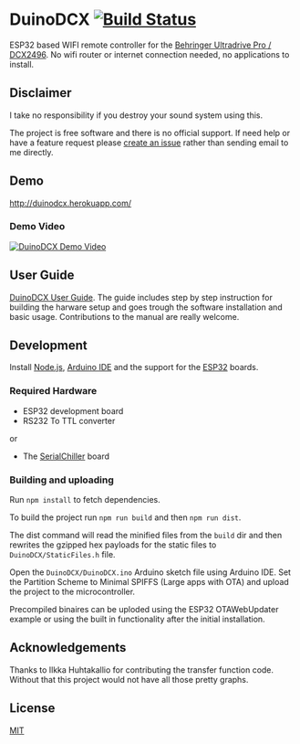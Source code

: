 
DuinoDCX [![Build Status](https://travis-ci.org/lasselukkari/DuinoDCX.svg?branch=master)](https://travis-ci.org/lasselukkari/DuinoDCX)
========
ESP32 based WIFI remote controller for the [Behringer Ultradrive Pro / DCX2496](https://www.behringer.com/p/P0B6H). No wifi router or internet connection needed, no applications to install.

## Disclaimer
I take no responsibility if you destroy your sound system using this.

The project is free software and there is no official support. If need help or have a feature request please [create an issue](https://github.com/lasselukkari/DuinoDCX/issues/new/choose) rather than sending email to me directly.

## Demo
http://duinodcx.herokuapp.com/

### Demo Video
[![DuinoDCX Demo Video](https://img.youtube.com/vi/Z5CDjev1ydA/0.jpg)](https://www.youtube.com/watch?v=Z5CDjev1ydA)

## User Guide
[DuinoDCX User Guide](https://lasselukkari.github.io/DuinoDCX). The guide includes step by step instruction for building the harware setup and goes trough the software installation and basic usage.  Contributions to the manual are really welcome. 
  
## Development
Install [Node.js](https://nodejs.org), [Arduino IDE](https://www.arduino.cc/en/Main/Software) and the support for the [ESP32](https://github.com/espressif/arduino-esp32#installation-instructions) boards.

### Required Hardware

* ESP32 development board
* RS232 To TTL converter

or

* The [SerialChiller](https://github.com/lasselukkari/SerialChiller) board

### Building and uploading
Run `npm install` to fetch dependencies.

To build the project run `npm run build` and then `npm run dist`.

The dist command will read the minified files from the `build` dir and then rewrites the gzipped hex payloads for the static files to `DuinoDCX/StaticFiles.h` file.

Open the `DuinoDCX/DuinoDCX.ino` Arduino sketch file using Arduino IDE. Set the Partition Scheme to Minimal SPIFFS (Large apps with OTA) and upload the project to the microcontroller.

Precompiled binaires can be uploded using the ESP32 OTAWebUpdater example or using the built in functionality after the initial installation.

## Acknowledgements
Thanks to Ilkka Huhtakallio for contributing the transfer function code. Without that this project would not have all those pretty graphs.

## License
[MIT](LICENSE)
